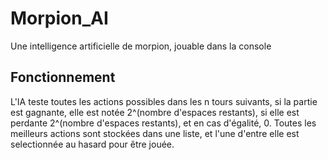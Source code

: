 # Morpion_AI
Une intelligence artificielle de morpion, jouable dans la console

## Fonctionnement
L'IA teste toutes les actions possibles dans les n tours suivants, si la partie est gagnante, elle est notée 2^(nombre d'espaces restants), si elle est perdante 2^(nombre d'espaces restants), et en cas d'égalité, 0. Toutes les meilleurs actions sont stockées dans une liste, et l'une d'entre elle est selectionnée au hasard pour être jouée.
